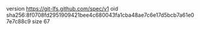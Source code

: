 version https://git-lfs.github.com/spec/v1
oid sha256:8f0708fd2951909421bee4c680043fa1cba48ae7c6e17d5bcb7a61e07e7c88c9
size 67

